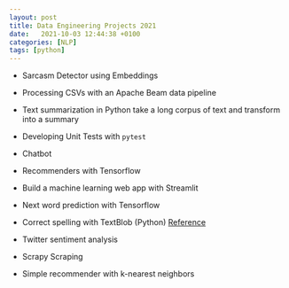 ```yaml
---
layout: post
title: Data Engineering Projects 2021
date:   2021-10-03 12:44:38 +0100
categories: [NLP]
tags: [python]
---
```


- Sarcasm Detector using Embeddings
- Processing CSVs with an Apache Beam data pipeline

- Text summarization in Python
    take a long corpus of text and transform into a summary

- Developing Unit Tests with `pytest`

- Chatbot

- Recommenders with Tensorflow

- Build a machine learning web app with Streamlit

- Next word prediction with Tensorflow

- Correct spelling with TextBlob (Python)
    [Reference](https://thecleverprogrammer.com/2020/11/30/correct-spellings-with-python/)

- Twitter sentiment analysis

- Scrapy Scraping

- Simple recommender with k-nearest neighbors